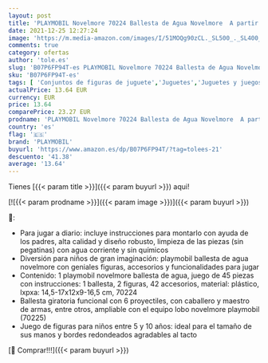 ```yaml
---
layout: post
title: 'PLAYMOBIL Novelmore 70224 Ballesta de Agua Novelmore  A partir de 5 años'
date: 2021-12-25 12:27:24
image: 'https://m.media-amazon.com/images/I/51MOQg90zCL._SL500_._SL400_.jpg'
comments: true
category: ofertas
author: 'tole.es'
slug: 'B07P6FP94T-es PLAYMOBIL Novelmore 70224 Ballesta de Agua Novelmore A...'
sku: 'B07P6FP94T-es'
tags: [ 'Conjuntos de figuras de juguete','Juguetes','Juguetes y juegos','Muñecos y figuras','playmobil', ]
actualPrice: 13.64 EUR
currency: EUR
price: 13.64
comparePrice: 23.27 EUR
prodname: 'PLAYMOBIL Novelmore 70224 Ballesta de Agua Novelmore  A partir de 5 años'
country: 'es'
flag: '🇪🇸'
brand: 'PLAYMOBIL'
buyurl: 'https://www.amazon.es/dp/B07P6FP94T/?tag=tolees-21'
descuento: '41.38'
average: '13.64'
---
```


Tienes [{{< param title >}}]({{< param buyurl >}}) aqui!

[![{{< param prodname >}}]({{< param image >}})]({{< param buyurl >}})

🔎:

- Para jugar a diario: incluye instrucciones para montarlo con ayuda de los padres, alta calidad y diseño robusto, limpieza de las piezas (sin pegatinas) con agua corriente y sin químicos
- Diversión para niños de gran imaginación: playmobil ballesta de agua novelmore con geniales figuras, accesorios y funcionalidades para jugar
- Contenido: 1 playmobil novelmore ballesta de agua, juego de 45 piezas con instrucciones: 1 ballesta, 2 figuras, 42 accesorios, material: plástico, lxpxa: 14,5-17x12x9-16,5 cm, 70224
- Ballesta giratoria funcional con 6 proyectiles, con caballero y maestro de armas, entre otros, ampliable con el equipo lobo novelmore playmobil (70225)
- Juego de figuras para niños entre 5 y 10 años: ideal para el tamaño de sus manos y bordes redondeados agradables al tacto

[🛒 Comprar!!!]({{< param buyurl >}})
